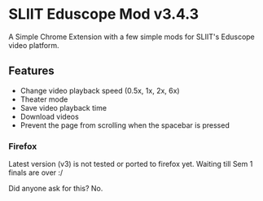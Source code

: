 # SLIIT Eduscope Mod v3.4.3

A Simple Chrome Extension with a few simple mods for SLIIT's Eduscope video platform.

## Features

- Change video playback speed (0.5x, 1x, 2x, 6x)
- Theater mode
- Save video playback time
- Download videos
- Prevent the page from scrolling when the spacebar is pressed

### Firefox

Latest version (v3) is not tested or ported to firefox yet. Waiting till Sem 1 finals are over :/

Did anyone ask for this? No.
